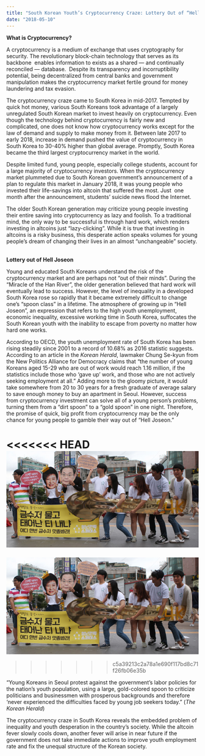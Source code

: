 ```yaml
---
title: "South Korean Youth’s Cryptocurrency Craze: Lottery Out of “Hell Joseon”"
date: "2018-05-10"
---
```


**What is Cryptocurrency?**

A cryptocurrency is a medium of exchange that uses cryptography for security. The revolutionary block-chain technology that serves as its backbone  enables information to exists as a shared — and continually reconciled — database.  Despite its transparency and incorruptibility potential, being decentralized from central banks and government manipulation makes the cryptocurrency market fertile ground for money laundering and tax evasion.

The cryptocurrency craze came to South Korea in mid-2017. Tempted by quick hot money, various South Koreans took advantage of a largely unregulated South Korean market to invest heavily on cryptocurrency. Even though the technology behind cryptocurrency is fairly new and complicated, one does not know how cryptocurrency works except for the law of demand and supply to make money from it. Between late 2017 to early 2018, increase in demand pushed the value of cryptocurrency in South Korea to 30-40% higher than global average. Promptly, South Korea became the third largest cryptocurrency market in the world.

Despite limited fund, young people, especially college students, account for a large majority of cryptocurrency investors. When the cryptocurrency market plummeted due to South Korean government’s announcement of a plan to regulate this market in January 2018, it was young people who invested their life-savings into altcoin that suffered the most. Just  one month after the announcement, students’ suicide news flood the Internet.

The older South Korean generation may criticize young people investing their entire saving into cryptocurrency as lazy and foolish. To a traditional mind, the only way to be successful is through hard work, which renders investing in altcoins just “lazy-clicking”. While it is true that investing in altcoins is a risky business, this desperate action speaks volumes for young people’s dream of changing their lives in an almost “unchangeable” society.  

**Lottery out of Hell Joseon**

Young and educated South Koreans understand the risk of the cryptocurrency market and are perhaps not “out of their minds”. During the “Miracle of the Han River”, the older generation believed that hard work will eventually lead to success. However, the level of inequality in a developed South Korea rose so rapidly that it became extremely difficult to change one’s “spoon class” in a lifetime. The atmosphere of growing up in “Hell Joseon”, an expression that refers to the high youth unemployment, economic inequality, excessive working time in South Korea, suffocates the South Korean youth with the inability to escape from poverty no matter how hard one works.

According to OECD, the youth unemployment rate of South Korea has been rising steadily since 2001 to a record of 10.68% as 2016 statistic suggests. According to an article in the _Korean Herald_, lawmaker Chung Se-kyun from the New Politics Alliance for Democracy claims that “the number of young Koreans aged 15-29 who are out of work would reach 1.16 million, if the statistics include those who ‘gave up’ work, and those who are not actively seeking employment at all.” Adding more to the gloomy picture, it would take somewhere from 20 to 30 years for a fresh graduate of average salary to save enough money to buy an apartment in Seoul. However, success from cryptocurrency investment can solve all of a young person’s problems, turning them from a “dirt spoon” to a “gold spoon” in one night. Therefore, the promise of quick, big profit from cryptocurrency may be the only chance for young people to gamble their way out of “Hell Joseon.”

<<<<<<< HEAD
![](./images/20150726000274_0.jpg)
=======
![](images/20150726000274_0.jpg)
>>>>>>> c5a39213c2a78a1e690f117bd8c71f26fb06e35b

“Young Koreans in Seoul protest against the government’s labor policies for the nation’s youth population, using a large, gold-colored spoon to criticize politicians and businessmen with prosperous backgrounds and therefore ‘never experienced the difficulties faced by young job seekers today.” (_The Korean Herald_)

The cryptocurrency craze in South Korea reveals the embedded problem of inequality and youth desperation in the country’s society. While the altcoin fever slowly cools down, another fever will arise in near future if the government does not take immediate actions to improve youth employment rate and fix the unequal structure of the Korean society.
